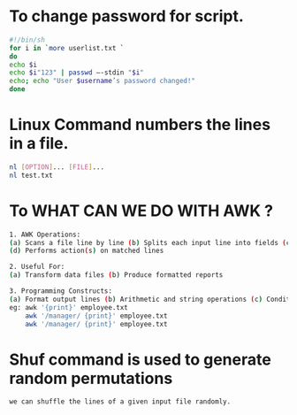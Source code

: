 # To change password for script.
```sh
#!/bin/sh
for i in `more userlist.txt `
do
echo $i
echo $i"123" | passwd –-stdin "$i"
echo; echo "User $username’s password changed!"
done
```

# Linux Command  numbers the lines in a file.
```sh
nl [OPTION]... [FILE]...
nl test.txt
```
# To WHAT CAN WE DO WITH AWK ?
```sh
1. AWK Operations:
(a) Scans a file line by line (b) Splits each input line into fields (c) Compares input line/fields to pattern 
(d) Performs action(s) on matched lines

2. Useful For: 
(a) Transform data files (b) Produce formatted reports

3. Programming Constructs: 
(a) Format output lines (b) Arithmetic and string operations (c) Conditionals and loops
eg: awk '{print}' employee.txt
    awk '/manager/ {print}' employee.txt 
    awk '/manager/ {print}' employee.txt  
``` 
# Shuf command is used to generate random permutations
```sh    
we can shuffle the lines of a given input file randomly.
```

